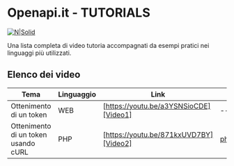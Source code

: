 # Openapi.it - TUTORIALS

[![N|Solid](https://openapi.it/public/assets/img/logo.png)](https://openapi.it/)

Una lista completa di video tutoria accompagnati da esempi pratici nei linguaggi più utilizzati.

## Elenco dei video

| Tema | Linguaggio | Link | Esempi |
| ------ | ------ | ------ | ------ |
| Ottenimento di un token | WEB | [https://youtu.be/a3YSNSioCDE][Video1] | ------ |
| Ottenimento di un token usando cURL | PHP | [https://youtu.be/871kxUVD7BY][Video2] | [php/token.php][PHP1] |




[PHP1]: <https://github.com/openapi-it/tutorials/tree/main/php/token.php>
